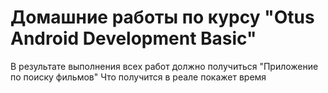 # Домашние работы по курсу "Otus Android Development Basic" 

В результате выполнения всех работ должно получиться "Приложение по поиску фильмов"
Что получится в реале покажет время